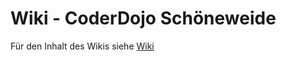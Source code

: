 # Wiki - CoderDojo Schöneweide

Für den Inhalt des Wikis siehe [Wiki](https://github.com/Coderdojo-Schoeneweide/Wiki/wiki)
